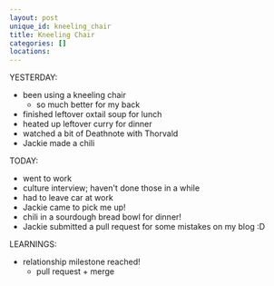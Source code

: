 ```yaml
---
layout: post
unique_id: kneeling_chair
title: Kneeling Chair
categories: []
locations: 
---
```


YESTERDAY:
* been using a kneeling chair
  * so much better for my back
* finished leftover oxtail soup for lunch
* heated up leftover curry for dinner
* watched a bit of Deathnote with Thorvald
* Jackie made a chili

TODAY:
* went to work
* culture interview; haven't done those in a while
* had to leave car at work
* Jackie came to pick me up!
* chili in a sourdough bread bowl for dinner!
* Jackie submitted a pull request for some mistakes on my blog :D

LEARNINGS:
* relationship milestone reached!
  * pull request + merge
